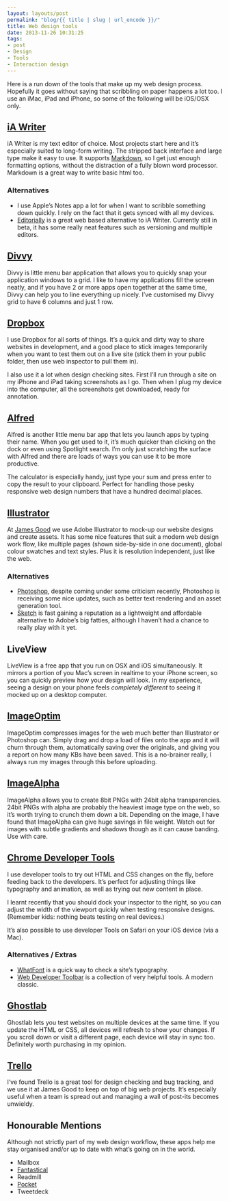 ```yaml
---
layout: layouts/post
permalink: "blog/{{ title | slug | url_encode }}/"
title: Web design tools
date: 2013-11-26 10:31:25
tags:
- post
- Design
- Tools
- Interaction design
---
```


Here is a run down of the tools that make up my web design process. Hopefully it goes without saying that scribbling on paper happens a lot too. I use an iMac, iPad and iPhone, so some of the following will be iOS/OSX only.

## [iA Writer][1]

iA Writer is my text editor of choice. Most projects start here and it’s especially suited to long-form writing. The stripped back interface and large type make it easy to use. It supports [Markdown][2], so I get just enough formatting options, without the distraction of a fully blown word processor. Markdown is a great way to write basic html too.

### Alternatives

  * I use Apple’s Notes app a lot for when I want to scribble something down quickly. I rely on the fact that it gets synced with all my devices.
  * [Editorially][3] is a great web based alternative to iA Writer. Currently still in beta, it has some really neat features such as versioning and multiple editors.

## [Divvy][4]

Divvy is little menu bar application that allows you to quickly snap your application windows to a grid. I like to have my applications fill the screen neatly, and if you have 2 or more apps open together at the same time, Divvy can help you to line everything up nicely. I’ve customised my Divvy grid to have 6 columns and just 1 row.

## [Dropbox][5]

I use Dropbox for all sorts of things. It’s a quick and dirty way to share websites in development, and a good place to stick images temporarily when you want to test them out on a live site (stick them in your public folder, then use web inspector to pull them in).

I also use it a lot when design checking sites. First I’ll run through a site on my iPhone and iPad taking screenshots as I go. Then when I plug my device into the computer, all the screenshots get downloaded, ready for annotation.

## [Alfred][6]

Alfred is another little menu bar app that lets you launch apps by typing their name. When you get used to it, it’s much quicker than clicking on the dock or even using Spotlight search. I’m only just scratching the surface with Alfred and there are loads of ways you can use it to be more productive.

The calculator is especially handy, just type your sum and press enter to copy the result to your clipboard. Perfect for handling those pesky responsive web design numbers that have a hundred decimal places.

## [Illustrator][7]

At [James Good][8] we use Adobe Illustrator to mock-up our website designs and create assets. It has some nice features that suit a modern web design work flow, like multiple pages (shown side-by-side in one document), global colour swatches and text styles. Plus it is resolution independent, just like the web.

### Alternatives

  * [Photoshop][9], despite coming under some criticism recently, Photoshop is receiving some nice updates, such as better text rendering and an asset generation tool.
  * [Sketch][12] is fast gaining a reputation as a lightweight and affordable alternative to Adobe’s big fatties, although I haven’t had a chance to really play with it yet.

## LiveView

LiveView is a free app that you run on OSX and iOS simultaneously. It mirrors a portion of you Mac’s screen in realtime to your iPhone screen, so you can quickly preview how your design will look. In my experience, seeing a design on your phone feels *completely different* to seeing it mocked up on a desktop computer.

## [ImageOptim][14]

ImageOptim compresses images for the web much better than Illustrator or Photoshop can. Simply drag and drop a load of files onto the app and it will churn through them, automatically saving over the originals, and giving you a report on how many KBs have been saved. This is a no-brainer really, I always run my images through this before uploading.

## [ImageAlpha][15]

ImageAlpha allows you to create 8bit PNGs with 24bit alpha transparencies. 24bit PNGs with alpha are probably the heaviest image type on the web, so it’s worth trying to crunch them down a bit. Depending on the image, I have found that ImageAlpha can give huge savings in file weight. Watch out for images with subtle gradients and shadows though as it can cause banding. Use with care.

## [Chrome Developer Tools][16]

I use developer tools to try out HTML and CSS changes on the fly, before feeding back to the developers. It’s perfect for adjusting things like typography and animation, as well as trying out new content in place.

I learnt recently that you should dock your inspector to the right, so you can adjust the width of the viewport quickly when testing responsive designs. (Remember kids: nothing beats testing on real devices.)

It’s also possible to use developer Tools on Safari on your iOS device (via a Mac).

### Alternatives / Extras

  * [WhatFont][19] is a quick way to check a site’s typography.
  * [Web Developer Toolbar][20] is a collection of very helpful tools. A modern classic.

## [Ghostlab][21]

Ghostlab lets you test websites on multiple devices at the same time. If you update the HTML or CSS, all devices will refresh to show your changes. If you scroll down or visit a different page, each device will stay in sync too. Definitely worth purchasing in my opinion.

## [Trello][22]

I’ve found Trello is a great tool for design checking and bug tracking, and we use it at James Good to keep on top of big web projects. It’s especially useful when a team is spread out and managing a wall of post-its becomes unwieldy.

## Honourable Mentions

Although not strictly part of my web design workflow, these apps help me stay organised and/or up to date with what’s going on in the world.

  * Mailbox
  * [Fantastical][24]
  * Readmill
  * [Pocket][26]
  * Tweetdeck

 [1]: http://www.iawriter.com/
 [2]: http://daringfireball.net/projects/markdown/
 [3]: http://editorially.com
 [4]: http://mizage.com/divvy/
 [5]: http://www.dropbox.com
 [6]: http://www.alfredapp.com/
 [7]: http://www.adobe.com/uk/products/illustrator.html
 [8]: http://www.jamesgood.co.uk
 [9]: http://www.adobe.com/uk/products/photoshop.html
 [10]: http://bradfrostweb.com/blog/post/the-post-psd-era/
 [11]: https://vimeo.com/67897293
 [12]: http://www.bohemiancoding.com/sketch/
 [13]: http://www.zambetti.com/projects/liveview/
 [14]: http://imageoptim.com/
 [15]: http://pngmini.com/
 [16]: https://developers.google.com/chrome-developer-tools/
 [17]: http://www.welcomebrand.co.uk/thoughts/docking-inspector-for-responsive-design-testing/
 [18]: http://webdesign.tutsplus.com/tutorials/workflow-tutorials/quick-tip-using-web-inspector-to-debug-mobile-safari/
 [19]: http://chengyinliu.com/whatfont.html
 [20]: http://chrispederick.com/work/web-developer/
 [21]: http://vanamco.com/ghostlab/
 [22]: https://trello.com/
 [23]: http://www.mailboxapp.com/
 [24]: http://flexibits.com/fantastical-iphone
 [25]: https://readmill.com/
 [26]: http://getpocket.com
 [27]: https://about.twitter.com/products/tweetdeck